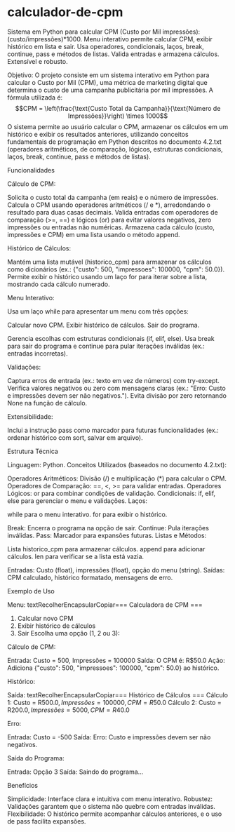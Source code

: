 # calculador-de-cpm
Sistema em Python para calcular CPM (Custo por Mil impressões): (custo/impressões)*1000. Menu interativo permite calcular CPM, exibir histórico em lista e sair. Usa operadores, condicionais, laços, break, continue, pass e métodos de listas. Valida entradas e armazena cálculos. Extensível e robusto.

Objetivo:
O projeto consiste em um sistema interativo em Python para calcular o Custo por Mil (CPM), uma métrica de marketing digital que determina o custo de uma campanha publicitária por mil impressões. A fórmula utilizada é:
$$CPM = \left(\frac{\text{Custo Total da Campanha}}{\text{Número de Impressões}}\right) \times 1000$$
O sistema permite ao usuário calcular o CPM, armazenar os cálculos em um histórico e exibir os resultados anteriores, utilizando conceitos fundamentais de programação em Python descritos no documento 4.2.txt (operadores aritméticos, de comparação, lógicos, estruturas condicionais, laços, break, continue, pass e métodos de listas).

Funcionalidades

Cálculo de CPM:

Solicita o custo total da campanha (em reais) e o número de impressões.
Calcula o CPM usando operadores aritméticos (/ e *), arredondando o resultado para duas casas decimais.
Valida entradas com operadores de comparação (>=, ==) e lógicos (or) para evitar valores negativos, zero impressões ou entradas não numéricas.
Armazena cada cálculo (custo, impressões e CPM) em uma lista usando o método append.


Histórico de Cálculos:

Mantém uma lista mutável (historico_cpm) para armazenar os cálculos como dicionários (ex.: {"custo": 500, "impressoes": 100000, "cpm": 50.0}).
Permite exibir o histórico usando um laço for para iterar sobre a lista, mostrando cada cálculo numerado.


Menu Interativo:

Usa um laço while para apresentar um menu com três opções:

Calcular novo CPM.
Exibir histórico de cálculos.
Sair do programa.


Gerencia escolhas com estruturas condicionais (if, elif, else).
Usa break para sair do programa e continue para pular iterações inválidas (ex.: entradas incorretas).


Validações:

Captura erros de entrada (ex.: texto em vez de números) com try-except.
Verifica valores negativos ou zero com mensagens claras (ex.: "Erro: Custo e impressões devem ser não negativos.").
Evita divisão por zero retornando None na função de cálculo.


Extensibilidade:

Inclui a instrução pass como marcador para futuras funcionalidades (ex.: ordenar histórico com sort, salvar em arquivo).




Estrutura Técnica

Linguagem: Python.
Conceitos Utilizados (baseados no documento 4.2.txt):

Operadores Aritméticos: Divisão (/) e multiplicação (*) para calcular o CPM.
Operadores de Comparação: ==, <, >= para validar entradas.
Operadores Lógicos: or para combinar condições de validação.
Condicionais: if, elif, else para gerenciar o menu e validações.
Laços:

while para o menu interativo.
for para exibir o histórico.


Break: Encerra o programa na opção de sair.
Continue: Pula iterações inválidas.
Pass: Marcador para expansões futuras.
Listas e Métodos:

Lista historico_cpm para armazenar cálculos.
append para adicionar cálculos.
len para verificar se a lista está vazia.




Entradas: Custo (float), impressões (float), opção do menu (string).
Saídas: CPM calculado, histórico formatado, mensagens de erro.


Exemplo de Uso

Menu:
textRecolherEncapsularCopiar=== Calculadora de CPM ===
1. Calcular novo CPM
2. Exibir histórico de cálculos
3. Sair
Escolha uma opção (1, 2 ou 3):

Cálculo de CPM:

Entrada: Custo = 500, Impressões = 100000
Saída: O CPM é: R$50.0
Ação: Adiciona {"custo": 500, "impressoes": 100000, "cpm": 50.0} ao histórico.


Histórico:

Saída:
textRecolherEncapsularCopiar=== Histórico de Cálculos ===
Cálculo 1: Custo = R$500.0, Impressões = 100000, CPM = R$50.0
Cálculo 2: Custo = R$200.0, Impressões = 5000, CPM = R$40.0



Erro:

Entrada: Custo = -500
Saída: Erro: Custo e impressões devem ser não negativos.


Saída do Programa:

Entrada: Opção 3
Saída: Saindo do programa...




Benefícios

Simplicidade: Interface clara e intuitiva com menu interativo.
Robustez: Validações garantem que o sistema não quebre com entradas inválidas.
Flexibilidade: O histórico permite acompanhar cálculos anteriores, e o uso de pass facilita expansões.
